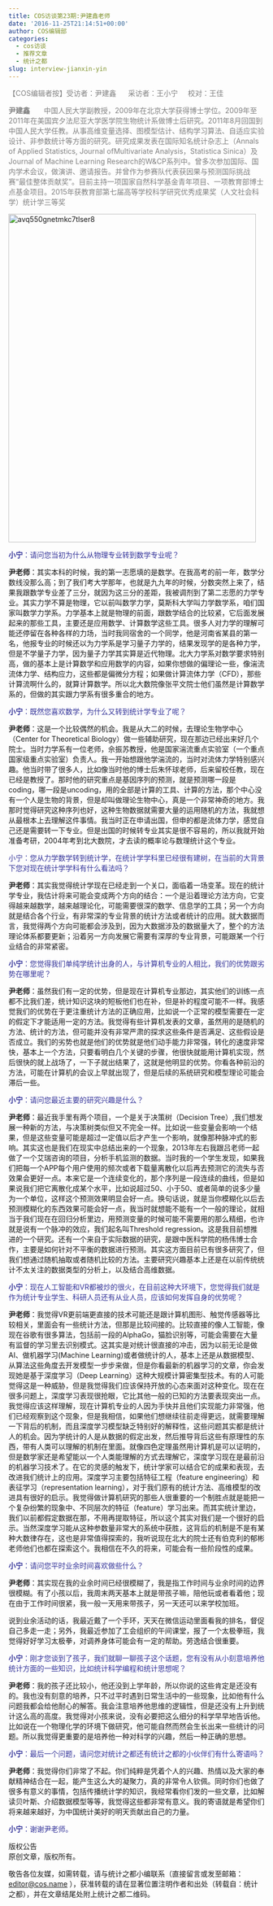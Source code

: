 ```yaml
---
title: COS访谈第23期:尹建鑫老师
date: '2016-11-25T21:14:51+00:00'
author: COS编辑部
categories:
  - cos访谈
  - 推荐文章
  - 统计之都
slug: interview-jianxin-yin
---
```


<span style="color: #808080;">【COS编辑者按】受访者：尹建鑫      采访者：王小宁     校对</span><span style="color: #808080;">：王佳    </span>

<span style="color: #808080;"><strong><b>尹建鑫</b></strong>       中国人民大学副教授，2009年在北京大学获得博士学位。2009年至2011年在美国宾夕法尼亚大学医学院生物统计系做博士后研究。2011年8月回国到中国人民大学任教。从事高维变量选择、图模型估计、结构学习算法、自适应实验设计、非参数统计等方面的研究。研究成果发表在国际知名统计杂志上（Annals of Applied Statistics, Journal ofMultivariate Analysis，Statistica Sinica）及Journal of Machine Learning Research的W&CP系列中。曾多次参加国际、国内学术会议，做演讲、邀请报告。并曾作为参赛队代表获因果与预测国际挑战赛“最佳整体贡献奖”。目前主持一项国家自然科学基金青年项目、一项教育部博士点基金项目。2015年获教育部第七届高等学校科学研究优秀成果奖（人文社会科学）统计学三等奖</span>

<!--more-->

<img class=" wp-image-13360 alignnone" src="http://cos.name/wp-content/uploads/2016/11/AVQ550GNETMKC7TLSER8.png" alt="avq550gnetmkc7tlser8" width="487" height="646" srcset="http://cos.name/wp-content/uploads/2016/11/AVQ550GNETMKC7TLSER8.png 372w, http://cos.name/wp-content/uploads/2016/11/AVQ550GNETMKC7TLSER8-226x300.png 226w" sizes="(max-width: 487px) 100vw, 487px" />

<span style="color: #333399;"><strong>小宁</strong>：请问您当初为什么从物理专业转到数学专业呢？</span>

**尹老师**：其实本科的时候，我的第一志愿填的是数学。在我高考的前一年，数学分数线没那么高；到了我们考大学那年，也就是九九年的时候，分数突然上来了，结果我跟数学专业差了三分，就因为这三分的差距，我被调剂到了第二志愿的力学专业。其实力学不算是物理，它以前叫数学力学，莫斯科大学叫力学数学系，咱们国家叫数学力学系。力学基本上就是物理的前面，跟数学结合的比较紧，它后面发展起来的那些工具，主要还是应用数学、计算数学这些工具。很多人对力学的理解可能还停留在各种各样的力场，当时我同宿舍的一个同学，他是河南省某县的第一名，他报专业的时候还以为力学系是学习量子力学的，结果发现学的是各种力学，但是不学量子力学，因为量子力学其实算是近代物理。北大力学系对数学要求特别高，做的基本上是计算数学和应用数学的内容，如果你想做的偏理论一些，像湍流流体力学、结构应力，这些都是偏微分方程；如果做计算流体力学（CFD），那些计算流啊什么的，就算计算数学。所以北大数院像张平文院士他们虽然是计算数学系的，但做的其实跟力学系有很多重合的地方。

<span style="color: #333399;"><strong>小宁</strong>：既然您喜欢数学，为什么又转到统计学专业了呢？</span>

**尹老师**：这是一个比较偶然的机会。我是从大二的时候，去理论生物学中心（Center for Theoretical Biology）做一些辅助研究，现在那边已经出来好几个院士。当时力学系有一位老师，佘振苏教授，他是国家湍流重点实验室（一个重点国家级重点实验室）负责人。我一开始想跟他学湍流的，当时对流体力学特别感兴趣。他当时带了很多人，比如像当时他的博士后朱怀球老师，后来留校任教，现在已经是教授了。那时他的研究重点是基因序列的预测，就是预测哪一段是coding，哪一段是uncoding，用的全部是计算的工具、计算的方法，那个中心没有一个人是生物的背景，但是却叫做理论生物中心，真是一个非常神奇的地方。我那时觉得研究这种序列也好，这种生物数据就需要大量的运用随机的方法，我就想从最根本上去理解这件事情。我当时正在申请出国，但申的都是流体力学，感觉自己还是需要转一下专业。但是出国的时候转专业其实是很不容易的，所以我就开始准备考研，2004年考到北大数院，才去读的概率论与数理统计这个专业。

<span style="color: #333399;">小宁：您从力学数学转到统计学，在统计学学科里已经很有建树，在当前的大背景下您对现在统计学学科有什么看法吗？</span>

**尹老师**：其实我觉得统计学现在已经走到一个关口，面临着一场变革。现在的统计学专业，我估计将来可能会变成两个方向的结合：一个是沿着理论方法方向，它变得越来越数学，越来越理论化，可能需要很深的数学、信息学的工具；另一个方向就是结合各个行业，有非常深的专业背景的统计方法或者统计的应用。就大数据而言，我觉得两个方向可能都会涉及到，因为大数据涉及的数据量大了，整个的方法理论体系都要更新；沿着另一方向发展它需要有深厚的专业背景，可能跟某一个行业结合的非常紧密。

<span style="color: #333399;"><strong>小宁</strong>：您觉得我们单纯学统计出身的人，与计算机专业的人相比，我们的优势跟劣势在哪里呢？</span>

**尹老师**：虽然我们有一定的优势，但是现在计算机专业那边，其实他们的训练一点都不比我们差，统计知识这块的短板他们也在补，但是补的程度可能不一样。我感觉我们的优势在于更注重统计方法的正确应用，比如说一个正常的模型需要在一定的假定下才能适用一定的方法。我觉得有些计算机发表的文章，虽然用的是随机的方法、统计的方法，但可能并没有非常严肃的探求这些条件是否满足、这些假设是否成立。我们的劣势也就是他们的优势就是他们动手能力非常强，转化的速度非常快，基本上一个方法，只要看明白几个关键的步骤，他很快就能用计算机实现，然后很快的就上战场了，一下子就出结果了，这就是他明显的优势。你看各种前沿的方法，可能在计算机的会议上早就出现了，但是后续的系统研究和模型理论可能会滞后一些。

<span style="color: #333399;"><strong>小宁</strong>：请问您最近主要的研究兴趣是什么？</span>

**尹老师**：最近我手里有两个项目，一个是关于决策树（Decision Tree）,我们想发展一种新的方法，与决策树类似但又不完全一样。比如说一些变量会影响一个结果，但是这些变量可能是超过一定值以后才产生一个影响，就像那种脉冲式的影响。其实这也是我们在现实中总结出来的一个现象，2013年左右我跟吕老师一起做了一个艾瑞咨询的项目，分析手机监测的数据。当时我的一个学生发现，如果我们把每一个APP每个用户使用的频次或者下载量离散化以后再去预测它的流失与否效果会更好一点。本来它是一个连续变化的，那个序列是一段连续的曲线，但是如果说我们把它离散化成某个水平，比如说超过50、小于50、或者简单的说多少量为一个单位，这样这个预测效果明显会好一点。换句话说，就是当你模糊化以后去预测模糊化的东西效果可能会好一点，我当时就想能不能有一个一般的理论，就相当于我们现在在回归分析里边，用预测变量的时候可能不需要用的那么精细，也许就是说有一个脉冲的效应，我们起名叫Threshold regression。这是我目前想推进的一个研究。还有一个来自于实际数据的研究，是跟中医科学院的杨伟博士合作，主要是如何针对不平衡的数据进行预测。其实这方面目前已有很多研究了，但我们想通过随机抽取或者随机比较的方法。主要研究兴趣基本上还是在以前传统统计不太关注的数据类型的分析上，以及结合高维数据。

<span style="color: #333399;"><strong>小宁</strong>：现在人工智能和VR都被炒的很火，在目前这种大环境下，您觉得我们就是作为统计专业学生、科研人员还有从业人员，应该如何发挥自身的优势呢？</span>

**尹老师**：我觉得VR更前端更直接的技术可能还是跟计算机图形、触觉传感器等比较相关，里面会有一些统计方法，但那是比较间接的。比较直接的像人工智能，像现在谷歌有很多算法，包括前一段的AlphaGo，猫脸识别等，可能会需要在大量有监督的学习里去识别模式。这其实是对统计很直接的冲击，因为以前无论是做AI、做机器学习(Machine Learning)或者做统计的人，基本上还是从数据模型、从算法这些角度去开发模型一步步来做，但是你看最新的机器学习的文章，你会发现她是基于深度学习（Deep Learning）这种大规模计算密集型技术。有的人可能觉得这是一种威胁，但是我觉得我们应该保持开放的心态来面对这种变化。现在在很多问题上，深度学习表现很抢眼，它比其他一般的已知的方法要表现突出一点。我觉得应该这样理解，现在计算机专业的人因为手快并且他们实现能力非常强，他们已经观察到这个现象，但是我相信，如果他们想继续往前走得更远，就需要理解一下背后的机制，而且深度学习模型缺乏特别好的解释性，这些问题其实都是统计人的机会。因为学统计的人是从数据的假定出发，然后推导背后这些有原理性的东西，带有人类可以理解的机制在里面。就像四色定理虽然用计算机是可以证明的，但是数学家还是希望能以一个人类能理解的方式去理解它，深度学习现在是最前沿的机器学习技术了。在它的灵感的触发下，统计学家可以结合它的成果和表现，去改进我们统计上的应用。深度学习主要包括特征工程（feature engineering）和表征学习（representation learning），对于我们原有的统计方法、高维模型的改进具有很好的启示。我觉得做计算机研究的那些人很重要的一个制胜点就是能把一个复杂纷繁的现象中、不同层次的特征（feature）学习出来。而其实统计里边，我们以前都假定数据在那，不用再提取特征，所以这个其实对我们是一个很好的启示。当然深度学习能从这种参数量非常大的系统中获胜，这背后的机制是不是有某种大数律存在，这也是非常值得探索的，我听说现在北大的院士还有伯克利的郁彬老师他们也都在探索这个。我相信在不久的将来，可能会有一些阶段性的成果。

<span style="color: #333399;"><strong>小宁</strong>：请问您平时业余时间喜欢做些什么？</span>

**尹老师**：其实现在我的业余时间已经很模糊了，我是指工作时间与业余时间的边界很模糊。有了小孩以后，我周末两天基本上就是带孩子嘛，陪他玩或者看着他；现在由于工作时间很紧，我一般一天用来带孩子，另一天还可以来学校加班。
  
说到业余活动的话，我最近戴了一个手环，天天在微信运动里面看我的排名，督促自己多走一走；另外，我最近参加了工会组织的午间课堂，报了一个太极拳班，我觉得好好学习太极拳，对调养身体可能会有一定的帮助。劳逸结合很重要。

<span style="color: #333399;"><strong>小宁</strong>：刚才您谈到了孩子，我们就聊一聊孩子这个话题，您有没有从小刻意培养他统计方面的一些知识，比如统计科学编程和统计思想呢？</span>

**尹老师**：我的孩子还比较小，他还没到上学年龄，所以你说的这些肯定是还没有的。我也没有刻意的培养，只不过平时遇到日常生活中的一些现象，比如他有什么问题我都会给他耐心的解答。我会注意培养他思维的逻辑性，但是还没有上升到统计这么高的高度。我觉得对小孩来说，没有必要把这么细分的科学早早地告诉他。比如说在一个物理化学的环境下做研究，他可能自然而然会生长出来一些统计的问题。所以我觉得更重要的是培养他一种对科学的兴趣，然后一种正确的思想。

<span style="color: #333399;"><strong>小宁</strong>：最后一个问题，请问您对统计之都还有统计之都的小伙伴们有什么寄语吗？</span>

**尹老师**：我觉得你们非常了不起。你们纯粹是凭着个人的兴趣、热情以及大家的奉献精神结合在一起，能产生这么大的凝聚力，真的非常令人钦佩。同时你们也做了很多有意义的事情，包括传播统计学的知识，我经常看你们发的一些文章，比如解读贝叶斯、介绍数据模型等等，我觉得这些都非常有意义。我的寄语就是希望你们将来越来越好，为中国统计美好的明天贡献出自己的力量。

<span style="color: #333399;"><strong>小宁</strong>：谢谢尹老师。</span><section class=""> <section class="">版权公告</section> </section> <section class=""> <section class=""> <section class="">原创文章，版权所有。</section> <section class=""></section> <section class=""></section> 

敬告各位友媒，如需转载，请与统计之都小编联系（直接留言或发至邮箱：editor@cos.name ），获准转载的请在显著位置注明作者和出处（转载自：统计之都），并在文章结尾处附上统计之都二维码。</section> </section>
